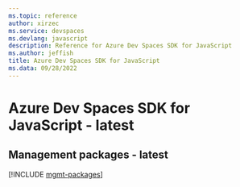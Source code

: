 ```yaml
---
ms.topic: reference
author: xirzec
ms.service: devspaces
ms.devlang: javascript
description: Reference for Azure Dev Spaces SDK for JavaScript
ms.author: jeffish
title: Azure Dev Spaces SDK for JavaScript
ms.data: 09/28/2022
---
```

# Azure Dev Spaces SDK for JavaScript - latest

## Management packages - latest
[!INCLUDE [mgmt-packages](dev-spaces-mgmt-index.md)]